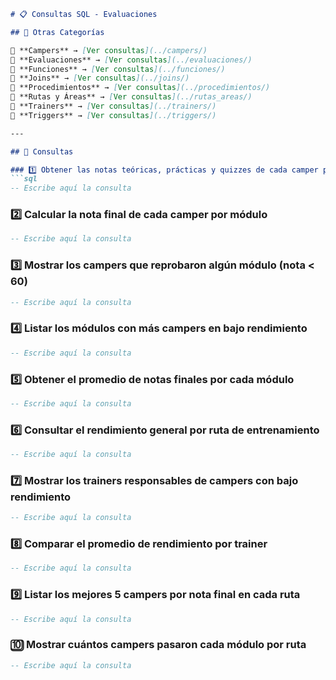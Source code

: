 
```md
# 📋 Consultas SQL - Evaluaciones  

## 📂 Otras Categorías  

📌 **Campers** → [Ver consultas](../campers/)  
📌 **Evaluaciones** → [Ver consultas](../evaluaciones/)  
📌 **Funciones** → [Ver consultas](../funciones/)  
📌 **Joins** → [Ver consultas](../joins/)  
📌 **Procedimientos** → [Ver consultas](../procedimientos/)  
📌 **Rutas y Áreas** → [Ver consultas](../rutas_areas/)  
📌 **Trainers** → [Ver consultas](../trainers/)  
📌 **Triggers** → [Ver consultas](../triggers/)  

---  

## 📌 Consultas  

### 1️⃣ Obtener las notas teóricas, prácticas y quizzes de cada camper por módulo  
```sql  
-- Escribe aquí la consulta  
```  

### 2️⃣ Calcular la nota final de cada camper por módulo  
```sql  
-- Escribe aquí la consulta  
```  

### 3️⃣ Mostrar los campers que reprobaron algún módulo (nota < 60)  
```sql  
-- Escribe aquí la consulta  
```  

### 4️⃣ Listar los módulos con más campers en bajo rendimiento  
```sql  
-- Escribe aquí la consulta  
```  

### 5️⃣ Obtener el promedio de notas finales por cada módulo  
```sql  
-- Escribe aquí la consulta  
```  

### 6️⃣ Consultar el rendimiento general por ruta de entrenamiento  
```sql  
-- Escribe aquí la consulta  
```  

### 7️⃣ Mostrar los trainers responsables de campers con bajo rendimiento  
```sql  
-- Escribe aquí la consulta  
```  

### 8️⃣ Comparar el promedio de rendimiento por trainer  
```sql  
-- Escribe aquí la consulta  
```  

### 9️⃣ Listar los mejores 5 campers por nota final en cada ruta  
```sql  
-- Escribe aquí la consulta  
```  

### 🔟 Mostrar cuántos campers pasaron cada módulo por ruta  
```sql  
-- Escribe aquí la consulta  
```  
```  


